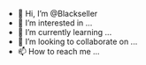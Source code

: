 - 👋 Hi, I’m @Blackseller
- 👀 I’m interested in ...
- 🌱 I’m currently learning ...
- 💞️ I’m looking to collaborate on ...
- 📫 How to reach me ...

<!---
Blackseller/Blackseller is a ✨ special ✨ repository because its `README.md` (this file) appears on your GitHub profile.
You can click the Preview link to take a look at your changes.
--->

